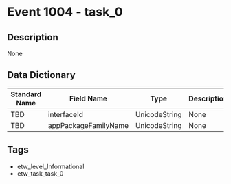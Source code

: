 # Event 1004 - task_0

## Description
None

## Data Dictionary
|Standard Name|Field Name|Type|Description|Sample Value|
|---|---|---|---|---|
|TBD|interfaceId|UnicodeString|None|`None`|
|TBD|appPackageFamilyName|UnicodeString|None|`None`|

## Tags
* etw_level_Informational
* etw_task_task_0